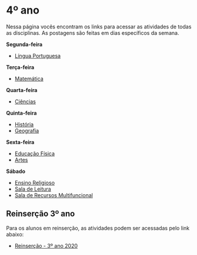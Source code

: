 # 4º ano
Nessa página vocês encontram os links para acessar as atividades de todas as disciplinas. As postagens são feitas em dias específicos da semana.

**Segunda-feira**

- [Língua Portuguesa](https://classroom.google.com/w/MzA5Mjk5MjM3MDg3/tc/MzExODMwODk4Mzk3)

**Terça-feira**

- [Matemática](https://classroom.google.com/w/MzA5Mjk5MjM3MDg3/tc/MzExODMwNjA4NjQy)

**Quarta-feira**

- [Ciências](https://classroom.google.com/w/MzA5Mjk5MjM3MDg3/tc/MzExODMwNjA4NjM4)

**Quinta-feira**

- [História](https://classroom.google.com/w/MzA5Mjk5MjM3MDg3/tc/MzA5NjUwNzUxMzcw)
- [Geografia](https://classroom.google.com/w/MzA5Mjk5MjM3MDg3/tc/MzA5NjUwNzUxMzc1)

**Sexta-feira**

- [Educação Física](https://classroom.google.com/w/MzA5Mjk5MjM3MDg3/tc/MzA5NjUwNzUxMzQ5)
- [Artes](https://classroom.google.com/w/MzA5Mjk5MjM3MDg3/tc/MzA5NjUwNzUxMzUw)

**Sábado**

- [Ensino Religioso](https://classroom.google.com/w/MzA5Mjk5MjM3MDg3/tc/MzA5NjUwNzUxMzM1)
- [Sala de Leitura](https://classroom.google.com/w/MzA5Mjk5MjM3MDg3/tc/MzA5NjQ5MDk0NDE5)
- [Sala  de Recursos Multifuncional](https://classroom.google.com/w/MzA5Mjk5MjM3MDg3/tc/MzA5NjQ5MDkzMDI1)

## Reinserção 3º ano

Para os alunos em reinserção, as atividades podem ser acessadas pelo link abaixo:

- [Reinserção - 3º ano 2020 ]()
